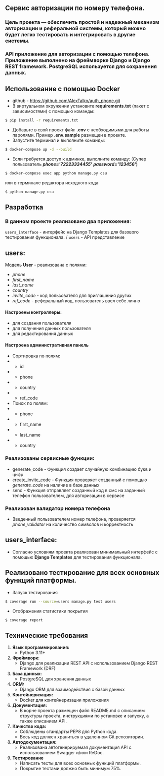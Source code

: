 ## Сервис авторизации по номеру телефона.

### Цель проекта — обеспечить простой и надежный механизм авторизации и реферальной системы, который можно будет легко тестировать и интегрировать в другие системы.

### API приложение для авторизации с помощью телефона. Приложение выполнено на фреймворке Django и Django REST framework. PostgreSQL используется для сохранения данных.


## Использование c помощью **Docker**

* github - https://github.com/AlexTalko/auth_phone.git
* В виртуальном окружении установите **requirements.txt** (пакет с зависимостями) с помощью команды:
```sh
$ pip install -r requirements.txt
```
* Добавьте в свой проект файл **.env** c необходимыми для работы паролями.
Пример **.env.sample** размещен в проекте.
* Запустите терминал и выполните команды: 
```sh
$ docker-compose up -d --build
```
* Если требуется доступ к админке, выполните команду:
(Супер пользователь ***phone='72223334455'*** ***password='123456'***)
```sh
$ docker-compose exec app python manage.py csu 
```
или в терминале редактора исходного кода
```sh
$ python manage.py csu 
```

## Разработка

### В данном проекте реализовано два приложения:

`users_interface` - интерфейс на Django Templates для базового тестирования функционала. /
`users` - API представление

## users:

Модель **User** - реализована с полями: 
* *phone*
* *first_name* 
* *last_name* 
* *country*
* *invite_code* - код пользователя для приглашения других
* *ref_code* - реферальный код, пользователь ввел себе лично

#### Настроены контроллеры:
* для создания пользователя
* для получения данных пользователя
* для редактирования данных

#### Настроена административная панель
* Сортировка по полям:
* * id
* * phone
* * country
* * ref_code
* Поиск по полям:
* * phone
* * first_name
* * last_name
* * country

### Реализованы сервисные функции:
* generate_code - Функция создает случайную комбинацию букв и цифр
* create_invite_code - Функция проверяет созданный с помощью *generate_code* на наличие в базе данных
* send - Функция отправляет созданный код в смс на заданный телефон пользователем, для авторизации в сервисе

### Реализован валидатор номера телефона
* Введенный пользователем номер телефона, проверяется *phone_validator* на количество символов и корректность


## users_interface:

* Согласно условиям проекта реализован минимальный интерфейс с помощью **Django Templates** 
для тестирования функционала.

## Реализовано тестирование для всех основных функций платформы.

* Запуск тестирования
```sh
$ coverage run --source=users manage.py test users
```
* Отображения статистики покрытия
```sh
$ coverage report
```

## Технические требования

1. **Язык программирования:**
    - Python 3.11+
2. **Фреймворк:**
    - Django для реализации REST API с использованием Django REST Framework (DRF)
3. **База данных:**
    - PostgreSQL для хранения данных
4. **ORM:**
    - Django ORM для взаимодействия с базой данных
5. **Контейнеризация:**
    - Docker для контейнеризации приложения
6. **Документация:**
    - В корне проекта размещен файл README.md с описанием структуры проекта, инструкциями по установке и запуску, а также описанием API.
7. **Качество кода:**
    - Соблюдены стандарты PEP8 для Python кода.
    - Весь код должен храниться в удаленном Git репозитории.
8. **Автодокументация:**
    - Реализована автогенерируемая документация API с использованием Swagger и/или ReDoc.
9. **Тестирование**
   - Написать тесты для всех основных функций платформы.
   - Покрытие тестами должно быть минимум 75%.